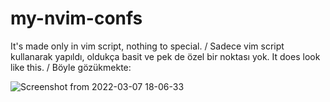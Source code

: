 # my-nvim-confs
It's made only in vim script, nothing to special.  /  Sadece vim script kullanarak yapıldı, oldukça basit ve pek de özel bir noktası yok.
It does look like this.   / Böyle gözükmekte:



![Screenshot from 2022-03-07 18-06-33](https://user-images.githubusercontent.com/69029757/157061189-dd09e7b3-e457-4035-90f3-a5291a8f253d.png)
